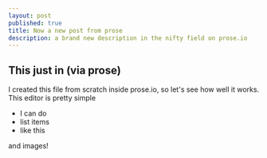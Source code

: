 ```yaml
---
layout: post
published: true
title: Now a new post from prose
description: a brand new description in the nifty field on prose.io
---
```


## This just in (via prose)

I created this file from scratch inside prose.io, so let's see how well it works. This editor is pretty simple

- I can do
- list items
- like this

and images!

